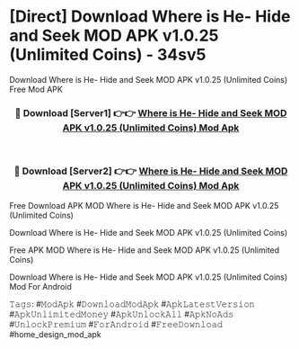 # [Direct] Download Where is He- Hide and Seek MOD APK v1.0.25 (Unlimited Coins) - 34sv5
Download Where is He- Hide and Seek MOD APK v1.0.25 (Unlimited Coins) Free Mod APK

<div align="center">
<h3>🔴 Download [Server1] 👉👉 <a href="https://apk-comot.site?title=Where_is_He-_Hide_and_Seek_MOD_APK_v1.0.25_(Unlimited_Coins)">Where is He- Hide and Seek MOD APK v1.0.25 (Unlimited Coins) Mod Apk</a></h3><br>

<h3>🔴 Download [Server2] 👉👉 <a href="https://apk-comot.site?title=Where_is_He-_Hide_and_Seek_MOD_APK_v1.0.25_(Unlimited_Coins)">Where is He- Hide and Seek MOD APK v1.0.25 (Unlimited Coins) Mod Apk</a></h3>
</div>


Free Download APK MOD Where is He- Hide and Seek MOD APK v1.0.25 (Unlimited Coins)

Download Where is He- Hide and Seek MOD APK v1.0.25 (Unlimited Coins) 

Free APK MOD Where is He- Hide and Seek MOD APK v1.0.25 (Unlimited Coins) 

Download Where is He- Hide and Seek MOD APK v1.0.25 (Unlimited Coins) Mod For Android

𝚃𝚊𝚐𝚜: #𝙼𝚘𝚍𝙰𝚙𝚔 #𝙳𝚘𝚠𝚗𝚕𝚘𝚊𝚍𝙼𝚘𝚍𝙰𝚙𝚔 #𝙰𝚙𝚔𝙻𝚊𝚝𝚎𝚜𝚝𝚅𝚎𝚛𝚜𝚒𝚘𝚗 #𝙰𝚙𝚔𝚄𝚗𝚕𝚒𝚖𝚒𝚝𝚎𝚍𝙼𝚘𝚗𝚎𝚢 #𝙰𝚙𝚔𝚄𝚗𝚕𝚘𝚌𝚔𝙰𝚕𝚕 #𝙰𝚙𝚔𝙽𝚘𝙰𝚍𝚜 #𝚄𝚗𝚕𝚘𝚌𝚔𝙿𝚛𝚎𝚖𝚒𝚞𝚖 #𝙵𝚘𝚛𝙰𝚗𝚍𝚛𝚘𝚒𝚍 #𝙵𝚛𝚎𝚎𝙳𝚘𝚠𝚗𝚕𝚘𝚊𝚍 #home_design_mod_apk